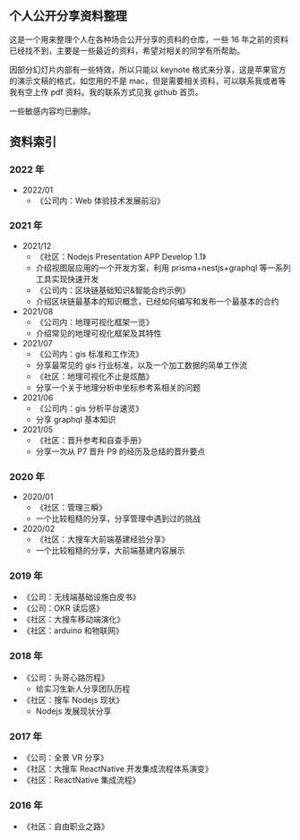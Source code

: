 ## 个人公开分享资料整理

这是一个用来整理个人在各种场合公开分享的资料的仓库，一些 16 年之前的资料已经找不到，主要是一些最近的资料，希望对相关的同学有所帮助。

因部分幻灯片内部有一些特效，所以只能以 keynote 格式来分享，这是苹果官方的演示文稿的格式，如您用的不是 mac，但是需要相关资料，可以联系我或者等我有空上传 pdf 资料。我的联系方式见我 github 首页。

一些敏感内容均已删除。

## 资料索引

### 2022 年

- 2022/01
  - 《公司内：Web 体验技术发展前沿》

### 2021 年

- 2021/12
  - 《社区：Nodejs Presentation APP Develop 1.1》
  - 介绍视图层应用的一个开发方案，利用 prisma+nestjs+graphql 等一系列工具实现快速开发
  - 《公司内：区块链基础知识&智能合约示例》
  - 介绍区块链最基本的知识概念，已经如何编写和发布一个最基本的合约
- 2021/08
  - 《公司内：地理可视化框架一览》
  - 介绍常见的地理可视化框架及其特性
- 2021/07
  - 《公司内：gis 标准和工作流》
  - 分享最常见的 gis 行业标准，以及一个加工数据的简单工作流
  - 《社区：地理可视化不止是炫酷》
  - 分享一个关于地理分析中坐标参考系相关的问题
- 2021/06
  - 《公司内：gis 分析平台速览》
  - 分享 graphql 基本知识
- 2021/05
  - 《社区：晋升参考和自查手册》
  - 分享一次从 P7 晋升 P9 的经历及总结的晋升要点

### 2020 年

- 2020/01
  - 《社区：管理三瞬》
  - 一个比较粗糙的分享，分享管理中遇到过的挑战
- 2020/02
  - 《社区：大搜车大前端基建经验分享》
  - 一个比较粗糙的分享，大前端基建内容展示

### 2019 年

- 《公司：无线端基础设施白皮书》
- 《公司：OKR 读后感》
- 《社区：大搜车移动端演化》
- 《社区：arduino 和物联网》

### 2018 年

- 《公司：头哥心路历程》
  - 给实习生新人分享团队历程
- 《社区：搜车 Nodejs 现状》
  - Nodejs 发展现状分享

### 2017 年

- 《公司：全景 VR 分享》
- 《社区：大搜车 ReactNative 开发集成流程体系演变》
- 《社区：ReactNative 集成流程》

### 2016 年

- 《社区：自由职业之路》
